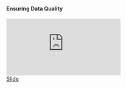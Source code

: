 <h4> Ensuring Data Quality </h4>

<iframe src="https://www.youtube.com/embed/WRLhmSaDUEk" frameborder="0" allow="accelerometer; autoplay; encrypted-media; gyroscope; picture-in-picture" allowfullscreen></iframe>
<div class="supplementary">
    <a href=""> Slide</a>
</div>